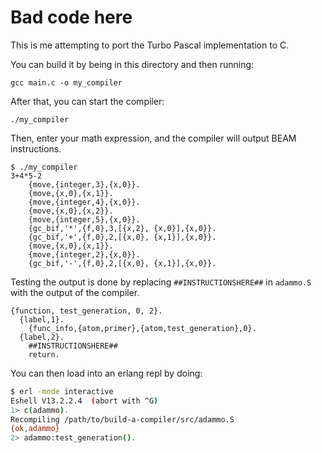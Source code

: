 # Bad code here

This is me attempting to port the Turbo Pascal implementation to C.

You can build it by being in this directory and then running:

```
gcc main.c -o my_compiler
```

After that, you can start the compiler:

```
./my_compiler
```

Then, enter your math expression, and the compiler will output BEAM instructions.

```
$ ./my_compiler
3+4*5-2
    {move,{integer,3},{x,0}}.
    {move,{x,0},{x,1}}.
    {move,{integer,4},{x,0}}.
    {move,{x,0},{x,2}}.
    {move,{integer,5},{x,0}}.
    {gc_bif,'*',{f,0},3,[{x,2}, {x,0}],{x,0}}.
    {gc_bif,'+',{f,0},2,[{x,0}, {x,1}],{x,0}}.
    {move,{x,0},{x,1}}.
    {move,{integer,2},{x,0}}.
    {gc_bif,'-',{f,0},2,[{x,0}, {x,1}],{x,0}}.
```


Testing the output is done by replacing `##INSTRUCTIONSHERE##` in
`adammo.S` with the output of the compiler.

```
{function, test_generation, 0, 2}.
  {label,1}.
    {func_info,{atom,primer},{atom,test_generation},0}.
  {label,2}.
    ##INSTRUCTIONSHERE##
    return.
```


You can then load into an erlang repl by doing:

```bash
$ erl -mode interactive
Eshell V13.2.2.4  (abort with ^G)
1> c(adammo).
Recompiling /path/to/build-a-compiler/src/adammo.S
{ok,adammo}
2> adammo:test_generation().
